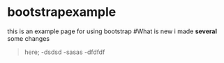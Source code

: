 # bootstrapexample
this is an example page for using bootstrap
#What is new
i made **several** some changes 
> here;
-dsdsd
-sasas
-dfdfdf
